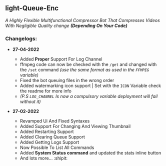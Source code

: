 ## light-Queue-Enc
_A Highly Flexible Multifunctional Compressor 
Bot That Compresses Videos With Negligible Quality change 
__(Depending On Your Code)___

### Changelogs:
- **27-04-2022**
  - Added **Proper** Support For Log Channel
  - ffmpeg code can now be checked with the ```/get``` and changed with the ```/set``` command _(use the same format as used in the `FFMPEG` variable)_
  - Fixed the bot queuing files in the wrong order
  - Added watermarking icon support | Set with the `ICON` Variable check the readme for more info
  - _(P.S `LOG_CHANNEL` Is now a compulsory variable deployment will fail without it)_

- **27-02-2022**
  - Revamped Ui And Fixed Syntaxes
  - Added Support For Changing And Viewing Thumbnail
  - Added Restarting Support 
  - Added Clearing Queue Support
  - Added Getting Logs Support
  - Now Possible To List All Commands
  - Added __System Status command__ and updated the stats inline button
  - And lots more… :shipit:
